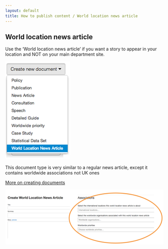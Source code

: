 ```yaml
---
layout: default
title: How to publish content / World location news article
---
```


## World location news article

Use the ‘World location news article’ if you want a story to appear in your location and NOT on your main department site.

![World location news article 1](world-location-news-article-1.png)

This document type is very similar to a regular news article, except it contains worldwide associations not UK ones

[More on creating documents](http://alphagov.github.io/inside-government-admin-guide/creating-documents/create-a-new-doc.html)

![World location news article 2](world-location-news-article-2.png)
